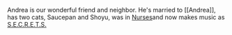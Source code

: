 ---
---

Andrea is our wonderful friend and neighbor. He's married to [[Andrea]], has two cats, Saucepan and Shoyu, was in [Nurses](https://redefinemag.net/2012/nurses-band-interview-dracula-apples-acre/)and now makes music as [S.E.C.R.E.T.S.](https://no1sbiz.bandcamp.com/) 